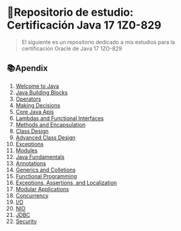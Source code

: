 # 📘Repositorio de estudio: Certificación Java 17 1Z0-829

> El siguiente es un repositorio dedicado a mis estudios para la certificación Oracle de Java 17 1ZO-829

## 📚Apendix

1. [Welcome to Java](Unit_1/unit1.md)
2. [Java Building Blocks](Unit_2/unit2.md)
3. [Operators](Unit_3/unit3.md)
3. [Making Decisions]()
4. [Core Java Apis]()
5. [Lambdas and Functional Interfaces]()
6. [Methods and Encapsulation]()
7. [Class Design]()
8. [Advanced Class Design]()
9. [Exceptions]()
10. [Modules]()
11. [Java Fundamentals]()
12. [Annotations]()
13. [Generics and Colletions]()
14. [Functional Programming]()
15. [Exceptions, Assertions, and Localization]()
16. [Modular Applications]()
17. [Concurrency]()
18. [I/O]()
19. [NIO]()
20. [JDBC]()
21. [Security]()

